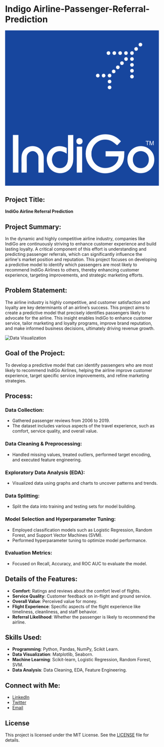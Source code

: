 # Indigo Airline-Passenger-Referral-Prediction

![Indigo Airline Logo](https://github.com/ajayaconnect/Indigo-Airline-Passenger-Referral-Prediction/blob/49bce11984dc4d102c7a33b4a7a8c6c15b7ef387/indigo-seeklogo.png)

## Project Title:
**IndiGo Airline Referral Prediction**

## Project Summary:
In the dynamic and highly competitive airline industry, companies like IndiGo are continuously striving to enhance customer experience and build lasting loyalty. A critical component of this effort is understanding and predicting passenger referrals, which can significantly influence the airline's market position and reputation. This project focuses on developing a predictive model to identify which passengers are most likely to recommend IndiGo Airlines to others, thereby enhancing customer experience, targeting improvements, and strategic marketing efforts.

## Problem Statement:
The airline industry is highly competitive, and customer satisfaction and loyalty are key determinants of an airline’s success. This project aims to create a predictive model that precisely identifies passengers likely to advocate for the airline. This insight enables IndiGo to enhance customer service, tailor marketing and loyalty programs, improve brand reputation, and make informed business decisions, ultimately driving revenue growth.

![Data Visualization](https://images.unsplash.com/photo-1656261538631-3e1d3964763b?q=80&w=2070&auto=format&fit=crop&ixlib=rb-4.0.3&ixid=M3wxMjA3fDB8MHxwaG90by1wYWdlfHx8fGVufDB8fHx8fA%3D%3D)


## Goal of the Project:
To develop a predictive model that can identify passengers who are most likely to recommend IndiGo Airlines, helping the airline improve customer experience, target specific service improvements, and refine marketing strategies.

## Process:
### Data Collection:
- Gathered passenger reviews from 2006 to 2019.
- The dataset includes various aspects of the travel experience, such as comfort, service quality, and overall value.

### Data Cleaning & Preprocessing:
- Handled missing values, treated outliers, performed target encoding, and executed feature engineering.

### Exploratory Data Analysis (EDA):
- Visualized data using graphs and charts to uncover patterns and trends.

### Data Splitting:
- Split the data into training and testing sets for model building.

### Model Selection and Hyperparameter Tuning:
- Employed classification models such as Logistic Regression, Random Forest, and Support Vector Machines (SVM).
- Performed hyperparameter tuning to optimize model performance.

### Evaluation Metrics:
- Focused on Recall, Accuracy, and ROC AUC to evaluate the model.

## Details of the Features:
- **Comfort**: Ratings and reviews about the comfort level of flights.
- **Service Quality**: Customer feedback on in-flight and ground service.
- **Overall Value**: Perceived value for money.
- **Flight Experience**: Specific aspects of the flight experience like timeliness, cleanliness, and staff behavior.
- **Referral Likelihood**: Whether the passenger is likely to recommend the airline.

## Skills Used:
- **Programming**: Python, Pandas, NumPy, Scikit Learn.
- **Data Visualization**: Matplotlib, Seaborn.
- **Machine Learning**: Scikit-learn, Logistic Regression, Random Forest, SVM.
- **Data Analysis**: Data Cleaning, EDA, Feature Engineering.

## Connect with Me:
- [LinkedIn](www.linkedin.com/in/ajaya-kumar-pradhan-1945341b0)
- [Twitter](https://twitter.com/ajaya_pradhan)
- [Email](ajayapradhan210@gmail.com)

## License
This project is licensed under the MIT License. See the [LICENSE](LICENSE) file for details.
